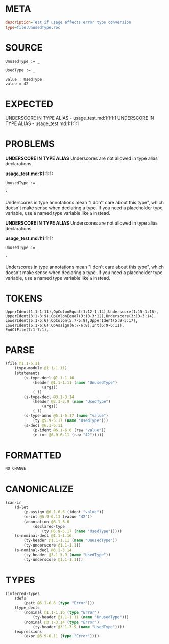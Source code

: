 # META
~~~ini
description=Test if usage affects error type conversion
type=file:UnusedType.roc
~~~
# SOURCE
~~~roc
UnusedType := _

UsedType := _

value : UsedType
value = 42
~~~
# EXPECTED
UNDERSCORE IN TYPE ALIAS - usage_test.md:1:1:1:1
UNDERSCORE IN TYPE ALIAS - usage_test.md:1:1:1:1
# PROBLEMS
**UNDERSCORE IN TYPE ALIAS**
Underscores are not allowed in type alias declarations.

**usage_test.md:1:1:1:1:**
```roc
UnusedType := _
```
^

Underscores in type annotations mean "I don't care about this type", which doesn't make sense when declaring a type. If you need a placeholder type variable, use a named type variable like `a` instead.

**UNDERSCORE IN TYPE ALIAS**
Underscores are not allowed in type alias declarations.

**usage_test.md:1:1:1:1:**
```roc
UnusedType := _
```
^

Underscores in type annotations mean "I don't care about this type", which doesn't make sense when declaring a type. If you need a placeholder type variable, use a named type variable like `a` instead.

# TOKENS
~~~zig
UpperIdent(1:1-1:11),OpColonEqual(1:12-1:14),Underscore(1:15-1:16),
UpperIdent(3:1-3:9),OpColonEqual(3:10-3:12),Underscore(3:13-3:14),
LowerIdent(5:1-5:6),OpColon(5:7-5:8),UpperIdent(5:9-5:17),
LowerIdent(6:1-6:6),OpAssign(6:7-6:8),Int(6:9-6:11),
EndOfFile(7:1-7:1),
~~~
# PARSE
~~~clojure
(file @1.1-6.11
	(type-module @1.1-1.11)
	(statements
		(s-type-decl @1.1-1.16
			(header @1.1-1.11 (name "UnusedType")
				(args))
			(_))
		(s-type-decl @3.1-3.14
			(header @3.1-3.9 (name "UsedType")
				(args))
			(_))
		(s-type-anno @5.1-5.17 (name "value")
			(ty @5.9-5.17 (name "UsedType")))
		(s-decl @6.1-6.11
			(p-ident @6.1-6.6 (raw "value"))
			(e-int @6.9-6.11 (raw "42")))))
~~~
# FORMATTED
~~~roc
NO CHANGE
~~~
# CANONICALIZE
~~~clojure
(can-ir
	(d-let
		(p-assign @6.1-6.6 (ident "value"))
		(e-int @6.9-6.11 (value "42"))
		(annotation @6.1-6.6
			(declared-type
				(ty @5.9-5.17 (name "UsedType")))))
	(s-nominal-decl @1.1-1.16
		(ty-header @1.1-1.11 (name "UnusedType"))
		(ty-underscore @1.1-1.1))
	(s-nominal-decl @3.1-3.14
		(ty-header @3.1-3.9 (name "UsedType"))
		(ty-underscore @1.1-1.1)))
~~~
# TYPES
~~~clojure
(inferred-types
	(defs
		(patt @6.1-6.6 (type "Error")))
	(type_decls
		(nominal @1.1-1.16 (type "Error")
			(ty-header @1.1-1.11 (name "UnusedType")))
		(nominal @3.1-3.14 (type "Error")
			(ty-header @3.1-3.9 (name "UsedType"))))
	(expressions
		(expr @6.9-6.11 (type "Error"))))
~~~
